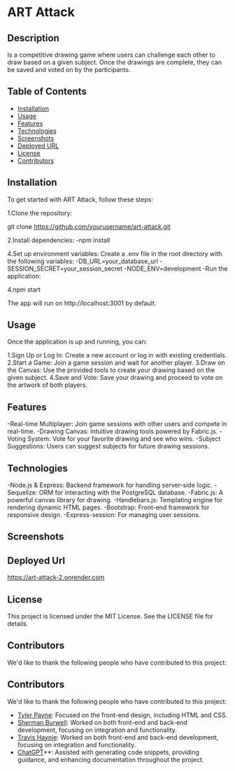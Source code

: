 # ART Attack

## Description 

Is a competitive drawing game where users can challenge each other to draw based on a given subject. Once the drawings are complete, they can be saved and voted on by the participants.

## Table of Contents
- [Installation](#installation)
- [Usage](#usage)
- [Features](#features)
- [Technologies](#technologies)
- [Screenshots](#screenshots)
- [Deployed URL](#deployed-url)
- [License](#license)
- [Contributors](#contributors)

## Installation

To get started with ART Attack, follow these steps:

1.Clone the repository:

git clone https://github.com/yourusername/art-attack.git

2.Install dependencies:
    -npm install

4.Set up environment variables:
    Create a .env file in the root directory with the following variables:
        -DB_URL=your_database_url
        -SESSION_SECRET=your_session_secret
        -NODE_ENV=development
        -Run the application:

4.npm start

The app will run on http://localhost:3001 by default.

## Usage

Once the application is up and running, you can:

1.Sign Up or Log In: Create a new account or log in with existing credentials.
2.Start a Game: Join a game session and wait for another player.
3.Draw on the Canvas: Use the provided tools to create your drawing based on the given subject.
4.Save and Vote: Save your drawing and proceed to vote on the artwork of both players.

## Features

-Real-time Multiplayer: Join game sessions with other users and compete in real-time.
-Drawing Canvas: Intuitive drawing tools powered by Fabric.js.
-Voting System: Vote for your favorite drawing and see who wins.
-Subject Suggestions: Users can suggest subjects for future drawing sessions.

## Technologies

-Node.js & Express: Backend framework for handling server-side logic.
-Sequelize: ORM for interacting with the PostgreSQL database.
-Fabric.js: A powerful canvas library for drawing.
-Handlebars.js: Templating engine for rendering dynamic HTML pages.
-Bootstrap: Front-end framework for responsive design.
-Express-session: For managing user sessions.

## Screenshots

## Deployed Url

https://art-attack-2.onrender.com



## License

This project is licensed under the MIT License. See the LICENSE file for details.

## Contributors

We'd like to thank the following people who have contributed to this project:

## Contributors

We'd like to thank the following people who have contributed to this project:

- [Tyler Payne](https://github.com/edamama): Focused on the front-end design, including HTML and CSS.
- [Sherman Burwell](https://github.com/shermanburwell3): Worked on both front-end and back-end development, focusing on integration and functionality.
- [Travis Haynie](https://github.com/TravisHaynie): Worked on both front-end and back-end development, focusing on integration and functionality.
- [ChatGPT](https://openai.com/chatgpt)**: Assisted with generating code snippets, providing guidance, and enhancing documentation throughout the project.


